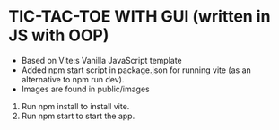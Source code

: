 # TIC-TAC-TOE WITH GUI (written in JS with OOP)

* Based on Vite:s Vanilla JavaScript template
* Added npm start script in package.json for running vite (as an alternative to npm run dev).
* Images are found in public/images

1. Run npm install to install vite.
2. Run npm start to start the app.